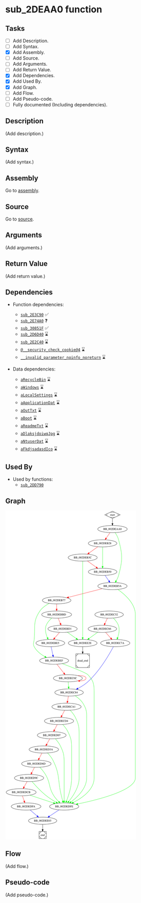 # sub_2DEAA0 function

## Tasks

- [ ] Add Description.
- [ ] Add Syntax.
- [X] Add Assembly.
- [ ] Add Source.
- [ ] Add Arguments.
- [ ] Add Return Value.
- [X] Add Dependencies.
- [X] Add Used By.
- [X] Add Graph.
- [ ] Add Flow.
- [ ] Add Pseudo-code.
- [ ] Fully documented (Including dependencies).

## Description

(Add description.)

## Syntax

(Add syntax.)

## Assembly

Go to [assembly](../asm/sub_2DEAA0.asm).

## Source

Go to [source](../cc/sub_2DEAA0.cc).

## Arguments

(Add arguments.)

## Return Value

(Add return value.)

## Dependencies

* Function dependencies:
  * [`sub_2E3C90`](sub_2E3C90.md) ✅
  * [`sub_2E74A0`](sub_2E74A0.md) ❓
  * [`sub_30851F`](sub_30851F.md) ✅
  * [`sub_2D6D40`](sub_2D6D40.md) ⌛
  * [`sub_2E2C40`](sub_2E2C40.md) ⌛
  * [`@__security_check_cookie@4`](@__security_check_cookie@4.md) ⌛
  * [`__invalid_parameter_noinfo_noreturn`](__invalid_parameter_noinfo_noreturn.md) ⌛ 


* Data dependencies:
  * [`aRecycleBin`](aRecycleBin.md) ⌛
  * [`aWindows`](aWindows.md) ⌛
  * [`aLocalSettings`](aLocalSettings.md) ⌛
  * [`aApplicationDat`](aApplicationDat.md) ⌛
  * [`aOutTxt`](aOutTxt.md) ⌛
  * [`aBoot`](aBoot.md) ⌛
  * [`aReadmeTxt`](aReadmeTxt.md) ⌛
  * [`aDlaksjdoiwqJpg`](aDlaksjdoiwqJpg.md) ⌛
  * [`aNtuserDat`](aNtuserDat.md) ⌛
  * [`aFkdjsadasdIco`](aFkdjsadasdIco.md) ⌛

## Used By

* Used by functions:
  * [`sub_2DD790`](sub_2DD790.md)

## Graph

![sub_2DEAA0 Graph](../svg/sub_2DEAA0.svg "sub_2DEAA0 Graph")

## Flow

(Add flow.)

## Pseudo-code

(Add pseudo-code.)

